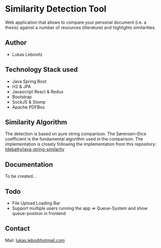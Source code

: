 # Similarity Detection Tool

Web application that allows to compare your personal document (i.e. a thesis) against a number of resources (literature) and highlights similarities.

## Author

* Lukas Lebovitz

## Technology Stack used

* Java Spring Boot
* H2 & JPA
* Javascript React & Redux
* Bootstrap
* SockJS & Stomp
* Apache PDFBox

## Similarity Algorithm

The detection is based on pure string comparison. The Sørensen–Dice coefficient is the fundamental algorithm used in the comparison. The implementation is closely following the implementation from this repository: [tdebatty/java-string-similarity](https://github.com/tdebatty/java-string-similarity)

## Documentation

To be created...

## Todo

* File Upload Loading Bar
* Support multiple users running the app => Queue-System and show queue-position in frontend

## Contact

Mail: lukas.lebo@hotmail.com
